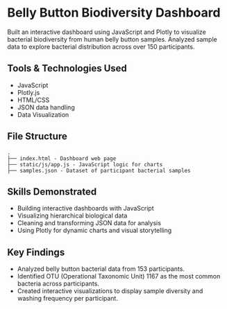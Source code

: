 # Belly Button Biodiversity Dashboard

Built an interactive dashboard using JavaScript and Plotly to visualize bacterial biodiversity from human belly button samples. Analyzed sample data to explore bacterial distribution across over 150 participants.

## Tools & Technologies Used

- JavaScript
- Plotly.js
- HTML/CSS
- JSON data handling
- Data Visualization

## File Structure

```text
.
├── index.html - Dashboard web page
├── static/js/app.js - JavaScript logic for charts
├── samples.json - Dataset of participant bacterial samples
```

## Skills Demonstrated

- Building interactive dashboards with JavaScript
- Visualizing hierarchical biological data
- Cleaning and transforming JSON data for analysis
- Using Plotly for dynamic charts and visual storytelling

## Key Findings

- Analyzed belly button bacterial data from 153 participants.
- Identified OTU (Operational Taxonomic Unit) 1167 as the most common bacteria across participants.
- Created interactive visualizations to display sample diversity and washing frequency per participant.
